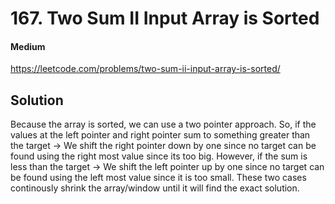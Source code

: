 # 167. Two Sum II Input Array is Sorted

#### Medium

https://leetcode.com/problems/two-sum-ii-input-array-is-sorted/

## Solution

Because the array is sorted, we can use a two pointer approach. So, if the values at the left pointer and right pointer sum to something greater than the target -> We shift the right pointer down by one since no target can be found using the right most value since its too big. However, if the sum is less than the target -> We shift the left pointer up by one since no target can be found using the left most value since it is too small. These two cases continously shrink the array/window until it will find the exact solution.
